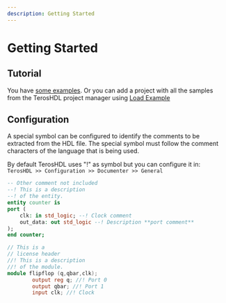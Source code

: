 ```yaml
---
description: Getting Started
---
```


# Getting Started

## Tutorial

You have [some examples](https://github.com/TerosTechnology/teroshdl-examples/tree/main/documenter/examples). Or you can add a project with all the samples from the TerosHDL project manager using [Load Example](../11-tool_manager/02-project.md#adding-a-project)

## Configuration

A special symbol can be configured to identify the comments to be extracted from the HDL file. The special symbol must follow the comment characters of the language that is being used.

By default TerosHDL uses "!" as symbol but you can configure it in: ``TerosHDL >> Configuration >> Documenter >> General``


```vhdl
-- Other comment not included
--! This is a description
--! of the entity.
entity counter is
port (
    clk: in std_logic; --! Clock comment
    out_data: out std_logic --! Description **port comment**
);
end counter;
```


```verilog
// This is a
// license header
//! This is a description
//! of the module.
module flipflop (q,qbar,clk);
        output reg q; //! Port 0
        output qbar; //! Port 1
        input clk; //! Clock
```
